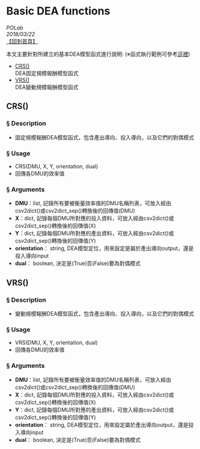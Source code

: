 # Basic DEA functions

*POLab*
<br>
*2018/03/22*
<br>
[【回到首頁】](https://github.com/wurmen/DEA)

本文主要針對所建立的基本DEA模型函式進行說明: (※函式執行範例可參考[這裡](https://github.com/wurmen/DEA/blob/master/Functions/basic_DEA_data%26code/basic_DEA_function.ipynb))<br>
* [CRS()](#CRS) <br>
DEA固定規模報酬模型函式
* [VRS()](#VRS) <br>
DEA變動規模報酬模型函式

## <h2 id="CRS">CRS()</h2>
### § Description
- 固定規模報酬DEA模型函式，包含產出導向、投入導向，以及它們的對偶模式

### § Usage
- CRS(DMU, X, Y, orientation, dual)
- 回傳各DMU的效率值

### § Arguments
- **DMU**：list, 記錄所有要被衡量效率值的DMU名稱列表，可放入經由csv2dict()或csv2dict_sep()轉換後的回傳值(DMU)
- **X**：dict, 記錄每個DMU所對應的投入資料，可放入經由csv2dict()或csv2dict_sep()轉換後的回傳值(X)
- **Y**：dict, 記錄每個DMU所對應的產出資料，可放入經由csv2dict()或csv2dict_sep()轉換後的回傳值(Y)
- **orientation**： string, DEA模型定位，用來設定是屬於產出導向output，還是投入導向input
- **dual**： boolean, 決定是(True)否(False)要為對偶模式

## <h2 id="VRS">VRS()</h2>
### § Description
- 變動規模報酬DEA模型函式，包含產出導向、投入導向，以及它們的對偶模式

### § Usage
- VRS(DMU, X, Y, orientation, dual)
- 回傳各DMU的效率值

### § Arguments
- **DMU**：list, 記錄所有要被衡量效率值的DMU名稱列表，可放入經由csv2dict()或csv2dict_sep()轉換後的回傳值(DMU)
- **X**：dict, 記錄每個DMU所對應的投入資料，可放入經由csv2dict()或csv2dict_sep()轉換後的回傳值(X)
- **Y**：dict, 記錄每個DMU所對應的產出資料，可放入經由csv2dict()或csv2dict_sep()轉換後的回傳值(Y)
- **orientation**： string, DEA模型定位，用來設定屬於產出導向output，還是投入導向input
- **dual**： boolean, 決定是(True)否(False)要為對偶模式
